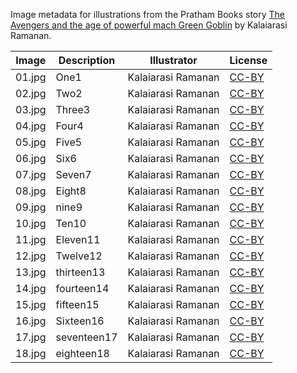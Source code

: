 Image metadata for illustrations from the Pratham Books story [The Avengers and the age of powerful mach Green Goblin](https://storyweaver.org.in/stories/3369-the-avengers-and-the-age-of-powerful-mach-green-goblin) by Kalaiarasi Ramanan.

Image | Description | Illustrator | License
----- | ----------- | ----------- | -------
01.jpg | One1 | Kalaiarasi Ramanan | [CC-BY](https://creativecommons.org/licenses/by/4.0/)
02.jpg | Two2 | Kalaiarasi Ramanan | [CC-BY](https://creativecommons.org/licenses/by/4.0/)
03.jpg | Three3 | Kalaiarasi Ramanan | [CC-BY](https://creativecommons.org/licenses/by/4.0/)
04.jpg | Four4 | Kalaiarasi Ramanan | [CC-BY](https://creativecommons.org/licenses/by/4.0/)
05.jpg | Five5 | Kalaiarasi Ramanan | [CC-BY](https://creativecommons.org/licenses/by/4.0/)
06.jpg | Six6 | Kalaiarasi Ramanan | [CC-BY](https://creativecommons.org/licenses/by/4.0/)
07.jpg | Seven7 | Kalaiarasi Ramanan | [CC-BY](https://creativecommons.org/licenses/by/4.0/)
08.jpg | Eight8 | Kalaiarasi Ramanan | [CC-BY](https://creativecommons.org/licenses/by/4.0/)
09.jpg | nine9 | Kalaiarasi Ramanan | [CC-BY](https://creativecommons.org/licenses/by/4.0/)
10.jpg | Ten10 | Kalaiarasi Ramanan | [CC-BY](https://creativecommons.org/licenses/by/4.0/)
11.jpg | Eleven11 | Kalaiarasi Ramanan | [CC-BY](https://creativecommons.org/licenses/by/4.0/)
12.jpg | Twelve12 | Kalaiarasi Ramanan | [CC-BY](https://creativecommons.org/licenses/by/4.0/)
13.jpg | thirteen13 | Kalaiarasi Ramanan | [CC-BY](https://creativecommons.org/licenses/by/4.0/)
14.jpg | fourteen14 | Kalaiarasi Ramanan | [CC-BY](https://creativecommons.org/licenses/by/4.0/)
15.jpg | fifteen15 | Kalaiarasi Ramanan | [CC-BY](https://creativecommons.org/licenses/by/4.0/)
16.jpg | Sixteen16 | Kalaiarasi Ramanan | [CC-BY](https://creativecommons.org/licenses/by/4.0/)
17.jpg | seventeen17 | Kalaiarasi Ramanan | [CC-BY](https://creativecommons.org/licenses/by/4.0/)
18.jpg | eighteen18 | Kalaiarasi Ramanan | [CC-BY](https://creativecommons.org/licenses/by/4.0/)
